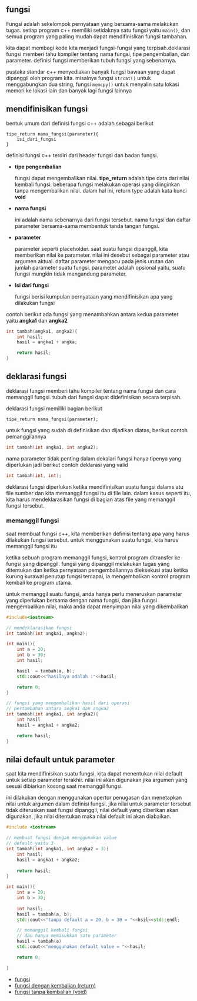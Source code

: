 ## fungsi

Fungsi adalah sekelompok pernyataan yang bersama-sama melakukan tugas. setiap program c++ memiliki setidaknya satu fungsi yaitu ``main()``, dan semua program yang paling  mudah dapat mendifinisikan fungsi tambahan.

kita dapat membagi kode kita menjadi fungsi-fungsi yang terpisah.deklarasi fungsi memberi tahu kompiler tentang nama fungsi, tipe pengembalian, dan parameter. definisi fungsi memberikan tubuh fungsi yang sebenarnya.

pustaka standar c++ menyediakan banyak fungsi bawaan yang dapat dipanggil oleh program kita. misalnya fungsi ``strcat()`` untuk menggabungkan dua string, fungsi ``memcpy()`` untuk menyalin satu lokasi memori ke lokasi lain dan banyak lagi fungsi lainnya

## mendifinisikan fungsi

bentuk umum dari definisi fungsi  c++ adalah sebagai berikut
```
tipe_return nama_fungsi(paraneter){
    isi_dari_fungsi
}
```

definisi fungsi c++ terdiri dari header fungsi dan badan fungsi.
- **tipe pengembalian**

    fungsi dapat mengembalikan nilai. **tipe_return** adalah tipe data dari nilai kembali fungsi. beberapa fungsi melakukan operasi yang diinginkan tanpa mengembalikan nilai. dalam hal ini, return type adalah kata kunci **void**

- **nama fungsi**

    ini adalah nama sebenarnya dari fungsi tersebut. nama fungsi dan daftar parameter bersama-sama membentuk tanda tangan fungsi.

- **parameter**

    parameter seperti placeholder. saat suatu fungsi dipanggil, kita memberikan nilai ke parameter. nilai ini desebut sebagai parameter atau argumen aktual. daftar parameter mengacu pada jenis urutan dan jumlah parameter suatu fungsi. parameter adalah opsional yaitu, suatu fungsi mungkin tidak mengandung parameter.

- **isi dari fungsi**

    fungsi berisi kumpulan pernyataan yang mendifinisikan apa yang dilakukan fungsi

contoh berikut ada fungsi yang menambahkan antara kedua parameter yaitu __angka1__ dan __angka2__

```cpp
int tambah(angka1, angka2){
    int hasil;
    hasil = angka1 + angka;

    return hasil;
}
```

## deklarasi fungsi

deklarasi fungsi memberi tahu kompiler tentang nama fungsi dan cara memanggil fungsi. tubuh dari fungsi dapat didefinisikan secara terpisah.

deklarasi fungsi memiliki bagian berikut
```
tipe_return nama_fungsi(parameter);
```

untuk fungsi yang sudah di definisikan dan dijadikan diatas, berikut contoh pemanggilannya
```cpp
int tambah(int angka1, int angka2);
```

nama parameter tidak penting dalam dekalari fungsi hanya tipenya yang diperlukan jadi berikut contoh deklarasi yang valid
```cpp
int tambah(int, int);
```

deklarasi fungsi diperlukan ketika mendifinisikan suatu fungsi dalams atu file sumber dan kita memanggil fungsi itu di file lain. dalam kasus seperti itu, kita harus mendeklarasikan fungsi di bagian atas file yang memanggil fungsi tersebut.

### memanggil fungsi

saat membuat fungsi c++, kita memberikan definisi tentang apa yang harus dilakukan fungsi tersebut. untuk menggunakan suatu fungsi, kita harus memanggil fungsi itu

ketika sebuah program memanggil fungsi, kontrol program ditransfer ke fungsi yang dipanggil. fungsi yang dipanggil melakukan tugas yang ditentukan dan ketika pernyataan pemgembaliannya dieksekusi atau ketika kurung kurawal penutup fungsi tercapai, ia mengembalikan kontrol program kembali ke program utama.

untuk memanggil suatu fungsi, anda hanya perlu meneruskan parameter yang diperlukan bersama dengan nama fungsi, dan jika fungsi mengembalikan nilai, maka anda dapat menyimpan nilai yang dikembalikan

```cpp
#include<iostream>

// mendeklarasikan fungsi
int tambah(int angka1, angka2);

int main(){
    int a = 20;
    int b = 30;
    int hasil;

    hasil  = tambah(a, b);
    std::cout<<"hasilnya adalah :"<<hasil;

    return 0;
}

// fungsi yang mengembalikan hasil dari operasi
// pertambahan antara angka1 dan angka2
int tambah(int angka1, int angka2){
    int hasil
    hasil = angka1 + angka2;

    return hasil;
}
```

## nilai default untuk parameter

saat kita mendifinisikan suatu fungsi, kita dapat menentukan nilai default untuk setiap parameter terakhir. nilai ini akan digunakan jika argumen yang sesuai dibiarkan kosong saat memanggil fungsi.

ini dilakukan dengan menggunakan opertor penugasan dan menetapkan nilai untuk argumen dalam definisi fungsi. jika nilai untuk parameter tersebut tidak diteruskan saat fungsi dipanggil, nilai default yang diberikan akan digunakan, jika nilai ditentukan maka nilai default ini akan diabaikan.

```cpp
#include <iostream>

// membuat fungsi dengan menggunakan value
// default yaitu 3
int tambah(int angka1, int angka2 = 3){
    int hasil;
    hasil = angka1 + angka2;
    
    return hasil;
}

int main(){
    int a = 20;
    int b = 30;
    
    int hasil;
    hasil = tambah(a, b);
    std::cout<<"tanpa default a = 20, b = 30 = "<<hsil<<std::endl;

    // memanggil kembali fungsi
    // dan hanya memasukkan satu parameter
    hasil = tambah(a)
    std::cout<<"menggunakan default value = "<<hasil;

    return 0;

}
```

- [fungsi](https://www.youtube.com/watch?v=iTUO1DWVUv8&list=PLZS-MHyEIRo4Ze0bbGB1WKBSNMPzi-eWI&index=31)
- [fungsi dengan kembalian (return)](https://www.youtube.com/watch?v=LXZimpRJwno&list=PLZS-MHyEIRo4Ze0bbGB1WKBSNMPzi-eWI&index=33)
- [fungsi tanpa kembalian (void)](https://www.youtube.com/watch?v=4R4QZhsb8lQ&list=PLZS-MHyEIRo4Ze0bbGB1WKBSNMPzi-eWI&index=34)